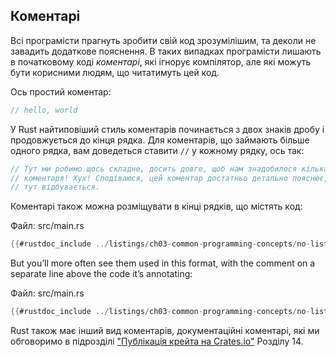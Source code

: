 ## Коментарі

Всі програмісти прагнуть зробити свій код зрозумілішим, та деколи не завадить додаткове пояснення. В таких випадках програмісти лишають в початковому коді *коментарі*, які ігнорує компілятор, але які можуть бути корисними людям, що читатимуть цей код.

Ось простий коментар:

```rust
// hello, world
```

У Rust найтиповіший стиль коментарів починається з двох знаків дробу і продовжується до кінця рядка. Для коментарів, що займають більше одного рядка, вам доведеться ставити `//` у кожному рядку, ось так:

```rust
// Тут ми робимо щось складне, досить довге, щоб нам знадобилося кілька рядків
// коментаря! Хух! Сподіваюся, цей коментар достатньо детально пояснює, що 
// тут відбувається.
```

Коментарі також можна розміщувати в кінці рядків, що містять код:

<span class="filename">Файл: src/main.rs</span>

```rust
{{#rustdoc_include ../listings/ch03-common-programming-concepts/no-listing-24-comments-end-of-line/src/main.rs}}
```

But you’ll more often see them used in this format, with the comment on a separate line above the code it’s annotating:

<span class="filename">Файл: src/main.rs</span>

```rust
{{#rustdoc_include ../listings/ch03-common-programming-concepts/no-listing-25-comments-above-line/src/main.rs}}
```

Rust також має інший вид коментарів, документаційні коментарі, які ми обговоримо в підрозділі ["Публікація крейта на Crates.io"][publishing]<!-- ignore -->
Розділу 14.

[publishing]: ch14-02-publishing-to-crates-io.html

